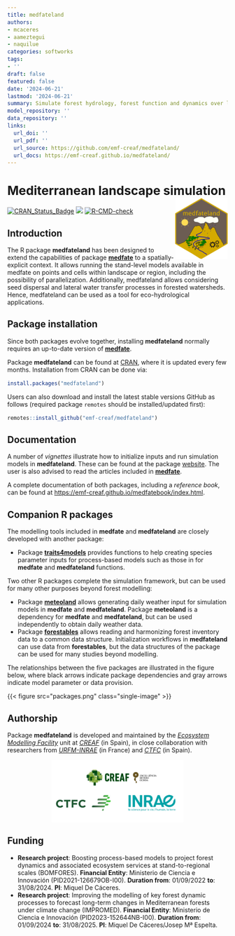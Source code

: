 ```yaml
---
title: medfateland
authors:
- mcaceres
- aameztegui
- naquilue
categories: softworks
tags:
- ''
draft: false
featured: false
date: '2024-06-21'
lastmod: '2024-06-21'
summary: Simulate forest hydrology, forest function and dynamics over landscapes
model_repository: ''
data_repository: ''
links:
  url_doi: ''
  url_pdf: ''
  url_source: https://github.com/emf-creaf/medfateland/
  url_docs: https://emf-creaf.github.io/medfateland/
---
```

# Mediterranean landscape simulation <a href="https://emf-creaf.github.io/medfateland/"><img src="logo.png" align="right" height="139" alt="medfateland website" /></a>

[![CRAN\_Status\_Badge](http://www.r-pkg.org/badges/version/medfateland)](https://cran.r-project.org/package=medfateland)
[![](https://cranlogs.r-pkg.org/badges/medfateland)](https://cran.rstudio.com/web/packages/medfateland/index.html)
[![R-CMD-check](https://github.com/emf-creaf/medfateland/actions/workflows/R-CMD-check.yaml/badge.svg)](https://github.com/emf-creaf/medfateland/actions)

## Introduction

The R package **medfateland** has been designed to extend the
capabilities of package
[**medfate**](https://emf-creaf.github.io/medfate/) to a
spatially-explicit context. It allows running the stand-level models
available in medfate on points and cells within landscape or region,
including the possibility of parallelization. Additionally, medfateland
allows considering seed dispersal and lateral water transfer processes
in forested watersheds. Hence, medfateland can be used as a tool for
eco-hydrological applications.

## Package installation

Since both packages evolve together, installing **medfateland** normally
requires an up-to-date version of
[**medfate**](https://emf-creaf.github.io/medfate/).

Package **medfateland** can be found at
[CRAN](https://CRAN.R-project.org/package=medfateland), where it is
updated every few months. Installation from CRAN can be done via:

``` r
install.packages("medfateland")
```

Users can also download and install the latest stable versions GitHub as
follows (required package `remotes` should be installed/updated first):

``` r
remotes::install_github("emf-creaf/medfateland")
```

## Documentation

A number of *vignettes* illustrate how to initialize inputs and run
simulation models in **medfateland**. These can be found at the package
[website](https://emf-creaf.github.io/medfateland/). The user is also
advised to read the articles included in
[**medfate**](https://emf-creaf.github.io/medfate/).

A complete documentation of both packages, including a *reference book*,
can be found at <https://emf-creaf.github.io/medfatebook/index.html>.

## Companion R packages

The modelling tools included in **medfate** and **medfateland** are
closely developed with another package:

  - Package
    [**traits4models**](https://emf-creaf.github.io/traits4models)
    provides functions to help creating species parameter inputs for
    process-based models such as those in for **medfate** and
    **medfateland** functions.

Two other R packages complete the simulation framework, but can be used
for many other purposes beyond forest modelling:

  - Package [**meteoland**](https://emf-creaf.github.io/meteoland)
    allows generating daily weather input for simulation models in
    **medfate** and **medfateland**. Package **meteoland** is a
    dependency for **medfate** and **medfateland**, but can be used
    independently to obtain daily weather data.
  - Package [**forestables**](https://emf-creaf.github.io/forestables)
    allows reading and harmonizing forest inventory data to a common
    data structure. Initialization workflows in **medfateland** can use
    data from **forestables**, but the data structures of the package
    can be used for many studies beyond modelling.

The relationships between the five packages are illustrated in the
figure below, where black arrows indicate package dependencies and gray
arrows indicate model parameter or data provision.

{{< figure src="packages.png" class="single-image" >}}

## Authorship

Package **medfateland** is developed and maintained by the [*Ecosystem
Modelling Facility*](https://emf.creaf.cat) unit at
[*CREAF*](https://www.creaf.cat/) (in Spain), in close collaboration
with researchers from
[*URFM-INRAE*](https://www6.paca.inrae.fr/ecologie_des_forets_mediterraneennes/)
(in France) and [*CTFC*](https://www.ctfc.cat/) (in Spain).

<img src="institution_logos.png" width="60%" style="display: block; margin: auto;" />

## Funding

  - **Research project**: Boosting process-based models to project
    forest dynamics and associated ecosystem services at
    stand-to-regional scales (BOMFORES). **Financial Entity**:
    Ministerio de Ciencia e Innovación (PID2021-126679OB-I00).
    **Duration from**: 01/09/2022 **to**: 31/08/2024. **PI**: Miquel De
    Cáceres.
  - **Research project**: Improving the modelling of key forest dynamic
    processes to forecast long-term changes in Mediterranean forests
    under climate change (IMPROMED). **Financial Entity**: Ministerio de
    Ciencia e Innovación (PID2023-152644NB-I00). **Duration from**:
    01/09/2024 **to**: 31/08/2025. **PI**: Miquel De Cáceres/Josep Mª
    Espelta.
